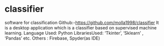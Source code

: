 # classifier
software for classification
Github:-https://github.com/molla1998/classifier
It is a desktop application which is a classifier based on supervised machine learning.
Language Used: Python
LibrariesUsed: ‘Tkinter’, ‘Sklearn’ , ‘Pandas’ etc.
Others : Firebase, Spyder(as IDE)
